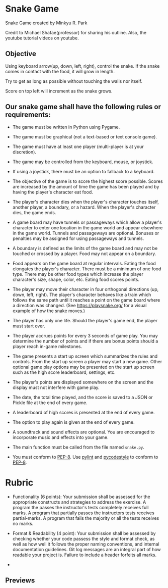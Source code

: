 # Snake Game

Snake Game created by Minkyu R. Park

Credit to Michael Shafae(professor) for sharing his outline.
Also, the youtube tutorial videos on youtube.

## Objective

Using keyboard arrow(up, down, left, right), control the snake.
If the snake comes in contact with the food, it will grow in length.

Try to get as long as possible without touching the walls nor itself.

Score on top left will increment as the snake grows.

## Our snake game shall have the following rules or requirements:

* The game must be written in Python using Pygame.

* The game must be graphical (not a text-based or text console game).

* The game must have at least one player (multi-player is at your discretion).

* The game may be controlled from the keyboard, mouse, or joystick.

* If using a joystick, there must be an option to fallback to a keyboard.

* The objective of the game is to score the highest score possible. Scores are increased by the amount of time the game has been played and by having the player's character eat food.

* The player's character dies when the player's character touches itself, another player, a boundary, or a hazard. When the player's character dies, the game ends.

* A game board may have tunnels or passageways which allow a player's character to enter one location in the game world and appear elsewhere in the game world. Tunnels and passageways are optional. Bonuses or penalties may be assigned for using passageways and tunnels.

* A boundary is defined as the limits of the game board and may not be touched or crossed by a player. Food may not appear on a boundary.

* Food appears on the game board at regular intervals. Eating the food elongates the player's character. There must be a minimum of one food type. There may be other food types which increase the player character's size, shape, color, etc. Eating food scores points.

* The player may move their character in four orthogonal directions (up, down, left, right). The player's character behaves like a train which follows the same path until it reaches a point on the game board where a direction was changed. (See https://playsnake.org/ for a visual example of how the snake moves.)

* The player has only one life. Should the player's game end, the player must start over.

* The player accrues points for every 3 seconds of game play. You may determine the number of points and if there are bonus points should a player reach in-game milestones.

* The game presents a start up screen which summarizes the rules and controls. From the start up screen a player may start a new game. Other optional game play options may be presented on the start up screen such as the high score leaderboard, settings, etc.

* The player's points are displayed somewhere on the screen and the display must not interfere with game play.

* The date, the total time played, and the score is saved to a JSON or Pickle file at the end of every game.

* A leaderboard of high scores is presented at the end of every game.

* The option to play again is given at the end of every game.

* A soundtrack and sound effects are optional. You are encouraged to incorporate music and effects into your game.

* The main function must be called from the file named `snake.py`.

* You must conform to [PEP-8](https://www.python.org/dev/peps/pep-0008/). Use [pylint](https://www.pylint.org/) and [pycodestyle](https://pypi.org/project/pycodestyle/) to conform to [PEP-8](https://www.python.org/dev/peps/pep-0008/).

# Rubric

* Functionality (6 points): Your submission shall be assessed for the appropriate constructs and strategies to address the exercise. A program the passes the instructor's tests completely receives full marks. A program that partially passes the instructors tests receives partial-marks. A program that fails the majority or all the tests receives no marks.

* Format & Readability (4 point): Your submission shall be assessed by checking whether your code passess the style and format check, as well as how well it follows the proper naming conventions, and internal documentation guidelines. Git log messages are an integral part of how readable your project is. Failure to include a header forfeits all marks.
* 

## Previews
